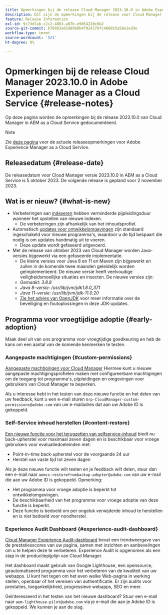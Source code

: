 ```yaml
---
title: Opmerkingen bij de release Cloud Manager 2023.10.0 in Adobe Experience Manager as a Cloud Service
description: Dit zijn de opmerkingen bij de release voor Cloud Manager 2023.10.0 in AEM as a Cloud Service.
feature: Release Information
exl-id: 9c73d7ab-c2c2-4803-a07b-e9054220c6b2
source-git-commit: b760b3a65d89b0b4f924379fc460015a58e2ed3e
workflow-type: tm+mt
source-wordcount: '521'
ht-degree: 0%

---
```



# Opmerkingen bij de release Cloud Manager 2023.10.0 in Adobe Experience Manager as a Cloud Service {#release-notes}

Op deze pagina worden de opmerkingen bij de release 2023.10.0 van Cloud Manager in AEM as a Cloud Service gedocumenteerd.

>[!NOTE]
>
>Zie [deze pagina](/help/release-notes/release-notes-cloud/release-notes-current.md) voor de actuele releaseopmerkingen voor Adobe Experience Manager as a Cloud Service.

## Releasedatum {#release-date}

De releasedatum voor Cloud Manager versie 2023.10.0 in AEM as a Cloud Service is 5 oktober 2023. De volgende release is gepland voor 2 november 2023.

## Wat is er nieuw? {#what-is-new}

* Verbeteringen aan [indexeren](/help/operations/indexing.md) hebben verminderde pijpleidingsduur wanneer het opstellen van nieuwe indexen.
   * De verbeteringen zijn afhankelijk van het inhoudsprofiel.
* Automatisch [updates voor ontwikkelomgevingen](/help/implementing/cloud-manager/manage-environments.md#updating-environments) zijn standaard ingeschakeld voor nieuwe programma&#39;s, waardoor u de tijd bespaart die nodig is om updates handmatig uit te voeren.
   * Deze update wordt gefaseerd uitgevoerd.
* Met de release van oktober 2023 van Cloud Manager worden Java-versies bijgewerkt via een gefaseerde implementatie.
   * De kleine versies voor Java 8 en 11 en Maven zijn bijgewerkt en zullen in de komende twee maanden geleidelijk worden geïmplementeerd. De nieuwe versie heeft veelvoudige veiligheidsmoeilijke situaties en insecten. De nieuwe versies zijn:
   * *Gemaakt: 3.8.8*
   * *Java 8-versie: /usr/lib/jvm/jdk1.8.0_371*
   * *Java 11-versie: /usr/lib/jvm/jdk-11.0.20*
   * [Zie het advies van OpenJDK](https://openjdk.org/groups/vulnerability/advisories/) voor meer informatie over de beveiliging en foutoplossingen in deze JDK-updates.

## Programma voor vroegtijdige adoptie {#early-adoption}

Maak deel uit van ons programma voor vroegtijdige goedkeuring en heb de kans om een aantal van de komende kenmerken te testen.

### Aangepaste machtigingen {#custom-permissions}

[Aangepaste machtigingen voor Cloud Manager](/help/implementing/cloud-manager/custom-permissions.md) Hiermee kunt u nieuwe aangepaste machtigingsprofielen maken met configureerbare machtigingen om de toegang tot programma&#39;s, pijpleidingen en omgevingen voor gebruikers van Cloud Manager te beperken.

Als u interesse hebt in het testen van deze nieuwe functie en het delen van uw feedback, kunt u een e-mail sturen `Grp-CloudManager-custom-permissions@adobe.com` van uw e-mailadres dat aan uw Adobe ID is gekoppeld.

### Self-Service inhoud herstellen {#content-restore}

[Een nieuwe functie voor het terugzetten van selfservice-inhoud](/help/operations/restore.md) biedt nu back-upherstel voor maximaal zeven dagen en is beschikbaar voor vroege gebruikers voor evaluatiedoeleinden met:

* Point-in-time back-upherstel voor de voorgaande 24 uur
* Herstel van vaste tijd tot zeven dagen

Als je deze nieuwe functie wilt testen en je feedback wilt delen, stuur dan een e-mail naar `aemcs-restorefrombackup-adopter@adobe.com` van uw e-mail die aan uw Adobe ID is gekoppeld. Opmerking:

* Het programma voor vroege adoptie is beperkt tot ontwikkelomgevingen.
* De beschikbaarheid van het programma voor vroege adoptie van deze functie is beperkt.
* Deze functie is bedoeld om per ongeluk verwijderde inhoud te herstellen en is niet bedoeld voor noodherstel.

### Experience Audit Dashboard {#experience-audit-dashboard}

[Cloud Manager Experience Audit-dashboard](/help/implementing/cloud-manager/experience-audit-dashboard.md) bevat een trendweergave van de prestatiesscores van uw pagina, samen met inzichten en aanbevelingen om u te helpen deze te verbeteren. Experience Audit is opgenomen als een stap in de productiepijplijn van Cloud Manager.

Het dashboard maakt gebruik van Google Lighthouse, een opensource, geautomatiseerd programma voor het verbeteren van de kwaliteit van uw webapps. U kunt het tegen om het even welke Web-pagina in werking stellen, openbaar of het vereisen van authentificatie. Er zijn audits voor prestaties, toegankelijkheid, progressieve webapps, SEO en meer.

Geïnteresseerd in het testen van het nieuwe dashboard? Stuur een e-mail naar `aem-lighthouse-pilot@adobe.com` via je e-mail die aan je Adobe ID is gekoppeld. We kunnen je aan de slag.
